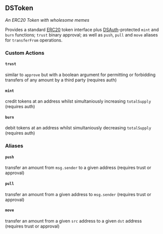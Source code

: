 <h2>DSToken
  <small class="text-muted">
    <a href="https://github.com/dapphub/ds-token"><span class="fa fa-github"></span></a>
  </small>
</h2>

_An ERC20 Token with wholesome memes_

Provides a standard [ERC20](https://theethereum.wiki/w/index.php/ERC20_Token_Standard)
token interface plus [DSAuth](https://dapp.tools/dappsys/ds-auth)-protected 
`mint` and `burn` functions; `trust` binary approval; as well as  `push`, `pull`
and `move` aliases for `transferFrom` operations.

### Custom Actions

#### `trust`
similar to `approve` but with a boolean argument for permitting or forbidding 
transfers of any amount by a third party (requires auth)

#### `mint`
credit tokens at an address whilst simultaniously increasing `totalSupply` 
(requires auth)

#### `burn`
debit tokens at an address whilst simultaniously decreasing `totalSupply` 
(requires auth)

### Aliases

#### `push`
transfer an amount from `msg.sender` to a given address (requires trust or 
approval)

#### `pull`
transfer an amount from a given address to `msg.sender` (requires trust or 
approval)

#### `move`
transfer an amount from a given `src` address to a given `dst` address (requires
trust or approval)
